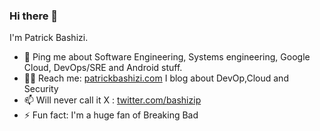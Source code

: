 ### Hi there 👋

I'm Patrick Bashizi.

- 💬 Ping me about Software Engineering, Systems engineering, Google Cloud, DevOps/SRE and Android stuff.
-  ⛓️‍💥 Reach me: [patrickbashizi.com](https://patrickbashizi) I blog about DevOp,Cloud and Security
-  📫 Will never call it X : [twitter.com/bashizip](https://twitter.com/bashizip)
- ⚡️ Fun fact: I'm a huge fan of Breaking Bad
